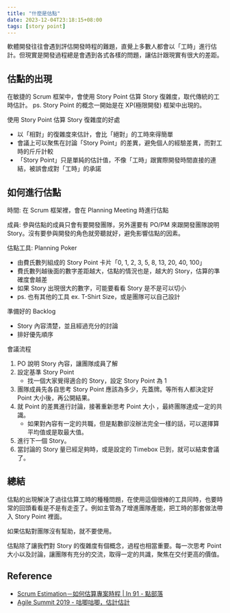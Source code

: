 ```yaml
---
title: "什麼是估點"
date: 2023-12-04T23:18:15+08:00
tags: [story point]
---
```

軟體開發往往會遇到評估開發時程的難題，直覺上多數人都會以「工時」進行估計。但現實是開發過程總是會遇到各式各樣的問題，讓估計跟現實有很大的差距。

## 估點的出現

在敏捷的 Scrum 框架中，會使用 Story Point 估算 Story 復雜度，取代傳統的工時估計。
ps. Story Point 的概念一開始是在 XP(極限開發) 框架中出現的。



使用 Story Point 估算 Story 復雜度的好處
- 以「相對」的復雜度來估計，會比「絕對」的工時來得簡單
- 會議上可以聚焦在討論「Story Point」的差異，避免個人的經驗差異，而對工時的斤斤計較
- 「Story Point」只是單純的估計值，不像「工時」跟實際開發時間直接的連結，被誤會成對「工時」的承諾



## 如何進行估點

時間: 在 Scrum 框架裡，會在 Planning Meeting 時進行估點

成員: 參與估點的成員只會有要開發團隊，另外還要有 PO/PM 來跟開發團隊說明 Story。沒有要參與開發的角色就旁聽就好，避免影響估點的因素。

估點工具: Planning Poker
- 由費氏數列組成的 Story Point 卡片「0, 1, 2, 3, 5, 8, 13, 20, 40, 100」
- 費氏數列越後面的數字差距越大，估點的情況也是，越大的 Story，估算的準確度會越差
- 如果 Story 出現很大的數字，可能要看看 Story 是不是可以切小
- ps. 也有其他的工具 ex. T-Shirt Size，或是團隊可以自己設計

準備好的 Backlog
- Story 內容清楚，並且經過充分的討論
- 排好優先順序

會議流程
1. PO 說明 Story 內容，讓團隊成員了解
2. 設定基準 Story Point
   - 找一個大家覺得適合的 Story，設定 Story Point 為 1
3. 團隊成員先各自思考 Story Point 應該為多少，先蓋牌。等所有人都決定好 Point 大小後，再公開結果。
4. 就 Point 的差異進行討論，接著重新思考 Point 大小 ，最終團隊達成一定的共識。
   - 如果對內容有一定的共職，但是點數卻沒辦法完全一樣的話，可以選擇算平均值或是取最大值。
5. 進行下一個 Story。
6. 當討論的 Story 量已經足夠時，或是設定的 Timebox 已到，就可以結束會議了。



## 總結

估點的出現解決了過往估算工時的種種問題，在使用這個很棒的工具同時，也要時常的回頭看看是不是有走歪了。例如主管為了增進團隊產能，把工時的那套做法帶入 Story Point 裡面。

如果估點對團隊沒有幫助，就不要使用。

估點除了讓我們對 Story 的復雜度有個概念，過程也相當重要。每一次思考 Point 大小以及討論，讓團隊有充分的交流，取得一定的共識，聚焦在交付更高的價值。


## Reference
- [Scrum Estimation－如何估算專案時程 | In 91 - 點部落](https://dotblogs.com.tw/hatelove/2015/12/19/scrum-project-schedule-estimation)
- [Agile Summit 2019 - 咕唧咕唧，估計估計](https://engineering.linecorp.com/zh-hant/blog/agile-summit-2019)
